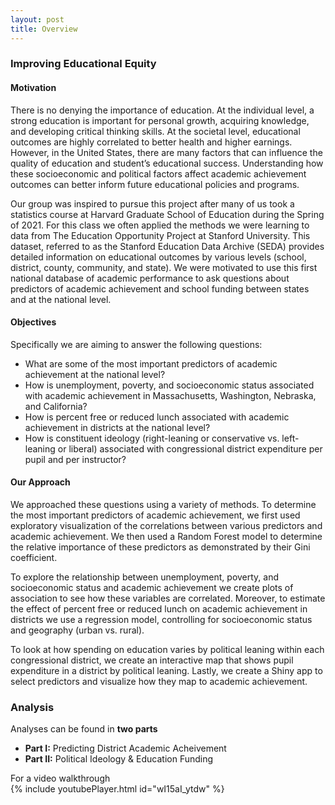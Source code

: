 ```yaml
---
layout: post
title: Overview
---
```


### Improving Educational Equity

#### Motivation
There is no denying the importance of education. At the individual level, a strong education is important for personal growth, acquiring knowledge, and developing critical thinking skills. At the societal level, educational outcomes are highly correlated to better health and higher earnings. However, in the United States, there are many factors that can influence the quality of education and student’s educational success. Understanding how these socioeconomic and political factors affect academic achievement outcomes can better inform future educational policies and programs.  

Our group was inspired to pursue this project after many of us took a statistics course at Harvard Graduate School of Education during the Spring of 2021. For this class we often applied the methods we were learning to data from The Education Opportunity Project at Stanford University. This dataset, referred to as the Stanford Education Data Archive (SEDA) provides detailed information on educational outcomes by various levels (school, district, county, community, and state). We were motivated to use this first national database of academic performance to ask questions about predictors of academic achievement and school funding between states and at the national level. 

#### Objectives
Specifically we are aiming to answer the following questions:

- What are some of the most important predictors of academic achievement at the national level?
- How is unemployment, poverty, and socioeconomic status associated with academic achievement in Massachusetts, Washington, Nebraska, and California? 
- How is percent free or reduced lunch associated with academic achievement in districts at the national level? 
- How is constituent ideology (right-leaning or conservative vs. left-leaning or liberal) associated with congressional district expenditure per pupil and per instructor?


#### Our Approach
We approached these questions using a variety of methods. To determine the most important predictors of academic achievement, we first used exploratory visualization of the correlations between various predictors and academic achievement. We then used a Random Forest model to determine the relative importance of these predictors as demonstrated by their Gini coefficient.  

To explore the relationship between unemployment, poverty, and socioeconomic status and academic achievement we create plots of association to see how these variables are correlated. Moreover, to estimate the effect of percent free or reduced lunch on academic achievement in districts we use a regression model, controlling for socioeconomic status and geography (urban vs. rural).  

To look at how spending on education varies by political leaning within each congressional district, we create an interactive map that shows pupil expenditure in a district by political leaning. Lastly, we create a Shiny app to select predictors and visualize how they map to academic achievement.



### Analysis
Analyses can be found in **two parts**

* **Part I:** Predicting District Academic Acheivement
* **Part II:** Political Ideology & Education Funding


For a video walkthrough  
{% include youtubePlayer.html id="wI15aI_ytdw" %}


